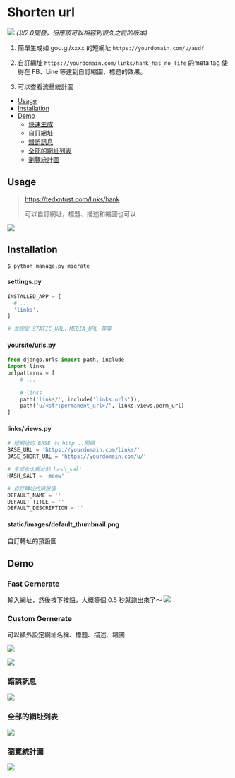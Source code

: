 # Shorten url

![](https://img.shields.io/badge/Django-2.0-blue.svg) *(以2.0開發，但應該可以相容到很久之前的版本)*

1. 簡單生成如 goo.gl/xxxx 的短網址 `https://yourdomain.com/u/asdf`

2. 自訂網址 `https://yourdomain.com/links/hank_has_no_life` 的meta tag 使得在 FB、Line 等達到自訂縮圖、標題的效果。

3. 可以查看流量統計圖

- [Usage](#usage)
- [Installation](#installation)
- [Demo](#demo)
    - [快速生成](#fast-gernerate)
    - [自訂網址](#custom-gernerate)
    - [錯誤訊息](#錯誤訊息)
    - [全部的網址列表](#全部的網址列表)
    - [瀏覽統計圖](#瀏覽統計圖)

## Usage

> https://tedxntust.com/links/hank
> 
> 可以自訂網址，標題、描述和縮圖也可以

![](https://i.imgur.com/4fs2IOR.png)



## Installation

```
$ python manage.py migrate
```

#### settings.py

```python
INSTALLED_APP = [
  # ...
  'links',
]

# 並設定 STATIC_URL、MEDIA_URL 等等
```

#### yoursite/urls.py

```python
from django.urls import path, include
import links
urlpatterns = [
    # ...
    
    # links
    path('links/', include('links.urls')),
    path('u/<str:permanent_url>/', links.views.perm_url)
]
```


#### links/views.py

```python
# 短網址的 BASE 以 http...開頭
BASE_URL = 'https://yourdomain.com/links/'
BASE_SHORT_URL = 'https://yourdomain.com/u/'

# 生成永久網址的 hash_salt
HASH_SALT = 'meow'

# 自訂轉址的預設值
DEFAULT_NAME = ''
DEFAULT_TITLE = ''
DEFAULT_DESCRIPTION = ''

```

#### static/images/default_thumbnail.png
自訂轉址的預設圖


## Demo

### Fast Gernerate
輸入網址，然後按下按鈕，大概等個 0.5 秒就跑出來了～
![](https://i.imgur.com/ea9lgOt.png)

### Custom Gernerate

可以額外設定網址名稱、標題、描述、縮圖

![](https://i.imgur.com/XZnNHKo.png)

![](https://i.imgur.com/YufDDpR.png)

### 錯誤訊息

![](https://i.imgur.com/D4o9D1S.png)


### 全部的網址列表

![](https://i.imgur.com/c4Mcli3.png)

### 瀏覽統計圖

![](https://i.imgur.com/zM90mPW.png)
